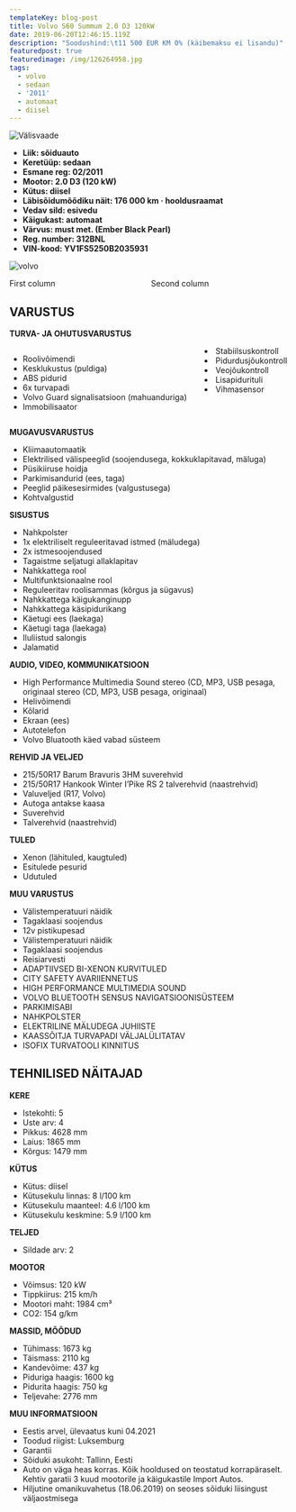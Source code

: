 ```yaml
---
templateKey: blog-post
title: Volvo S60 Summum 2.0 D3 120kW
date: 2019-06-20T12:46:15.119Z
description: "Soodushind:\t11 500 EUR KM 0% (käibemaksu ei lisandu)"
featuredpost: true
featuredimage: /img/126264958.jpg
tags:
  - volvo
  - sedaan
  - '2011'
  - automaat
  - diisel
---
```

![Välisvaade](/img/126264958.jpg "Välisvaade")

* **Liik:	sõiduauto** 
* **Keretüüp:	sedaan** 
* **Esmane reg:	02/2011** 
* **Mootor:	2.0 D3 (120 kW)** 
* **Kütus:	diisel** 
* **Läbisõidumõõdiku näit:	176 000 km · hooldusraamat** 
* **Vedav sild:	esivedu** 
* **Käigukast:	automaat** 
* **Värvus:	must met. (Ember Black Pearl)** 
* **Reg. number:	312BNL** 
* **VIN-kood:	YV1FS5250B2035931** 

![volvo](/img/126264953.jpg "volvo")

<div class="columns">
  <div class="column">
    First column
  </div>
  <div class="column">
    Second column
  </div>
</div>



## VARUSTUS

**TURVA- JA OHUTUSVARUSTUS**

<div class="columns">
  <div class="column">

  * Roolivõimendi
 * Kesklukustus (puldiga)
* ABS pidurid
* 6x turvapadi
* Volvo Guard signalisatsioon (mahuanduriga)
* Immobilisaator
  </div>
  <div class="column">
* Stabiilsuskontroll
* Pidurdusjõukontroll
* Veojõukontroll
* Lisapidurituli
* Vihmasensor

</div>
</div>


**MUGAVUSVARUSTUS**

* Kliimaautomaatik
* Elektrilised välispeeglid (soojendusega, kokkuklapitavad, mäluga)
* Püsikiiruse hoidja
* Parkimisandurid (ees, taga)
* Peeglid päikesesirmides (valgustusega)
* Kohtvalgustid

**SISUSTUS**

* Nahkpolster
* 1x elektriliselt reguleeritavad istmed (mäludega)
* 2x istmesoojendused
* Tagaistme seljatugi allaklapitav
* Nahkkattega rool
* Multifunktsionaalne rool
* Reguleeritav roolisammas (kõrgus ja sügavus)
* Nahkkattega käigukanginupp
* Nahkkattega käsipidurikang
* Käetugi ees (laekaga)
* Käetugi taga (laekaga)
* Iluliistud salongis
* Jalamatid

**AUDIO, VIDEO, KOMMUNIKATSIOON**

* High Performance Multimedia Sound stereo (CD, MP3, USB pesaga, originaal stereo (CD, MP3, USB pesaga, originaal)
* Helivõimendi
* Kõlarid
* Ekraan (ees)
* Autotelefon
* Volvo Bluatooth käed vabad süsteem

**REHVID JA VELJED**

* 215/50R17 Barum Bravuris 3HM suverehvid
* 215/50R17 Hankook Winter I’Pike RS 2 talverehvid (naastrehvid)
* Valuveljed (R17, Volvo)
* Autoga antakse kaasa
* Suverehvid
* Talverehvid (naastrehvid)

**TULED**

* Xenon (lähituled, kaugtuled)
* Esitulede pesurid
* Udutuled

**MUU VARUSTUS**

* Välistemperatuuri näidik
* Tagaklaasi soojendus
* 12v pistikupesad
* Välistemperatuuri näidik
* Tagaklaasi soojendus
* Reisiarvesti
* ADAPTIIVSED BI-XENON KURVITULED
* CITY SAFETY AVARIIENNETUS
* HIGH PERFORMANCE MULTIMEDIA SOUND
* VOLVO BLUETOOTH SENSUS NAVIGATSIOONISÜSTEEM
* PARKIMISABI
* NAHKPOLSTER
* ELEKTRILINE MÄLUDEGA JUHIISTE
* KAASSÕITJA TURVAPADI VÄLJALÜLITATAV
* ISOFIX TURVATOOLI KINNITUS

## TEHNILISED NÄITAJAD

**KERE**

* Istekohti:	5
* Uste arv:	4
* Pikkus:	4628 mm
* Laius:	1865 mm
* Kõrgus:	1479 mm

**KÜTUS**

* Kütus:	diisel
* Kütusekulu linnas:	8 l/100 km
* Kütusekulu maanteel:	4.6 l/100 km
* Kütusekulu keskmine:	5.9 l/100 km

**TELJED**

* Sildade arv:	2

**MOOTOR**

* Võimsus:	120 kW
* Tippkiirus:	215 km/h
* Mootori maht:	1984 cm³
* CO2:	154 g/km

**MASSID, MÕÕDUD**

* Tühimass:	1673 kg
* Täismass:	2110 kg
* Kandevõime:	437 kg
* Piduriga haagis:	1600 kg
* Pidurita haagis:	750 kg
* Teljevahe:	2776 mm

**MUU INFORMATSIOON**

* Eestis arvel, ülevaatus kuni 04.2021
* Toodud riigist: Luksemburg
* Garantii
* Sõiduki asukoht: Tallinn, Eesti
* Auto on väga heas korras. Kõik hooldused on teostatud korrapäraselt. Kehtiv garatii 3 kuud mootorile ja käigukastile Import Autos.
* Hiljutine omanikuvahetus (18.06.2019) on seoses sõiduki liisingust väljaostmisega
